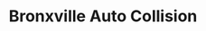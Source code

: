 ---
title: "Bronxville Auto Collision"
url: /bronxville/bronxville-auto-collision/
shop: car repair
---